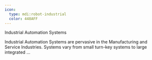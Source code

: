 ```yaml
---
icon:
  type: mdi:robot-industrial
  color: 448AFF
---
```

Industrial Automation Systems

Industrial Automation Systems are pervasive in the Manufacturing and Service Industries. Systems vary from small turn-key systems to large integrated  ... 
